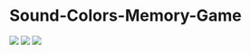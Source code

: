 # Sound-Colors-Memory-Game

![](http://g.recordit.co/n3u0R23JxP.gif)
![](http://g.recordit.co/nFDOMXJ5n9.gif)
![](http://g.recordit.co/SsTe8CNyNu.gif)
